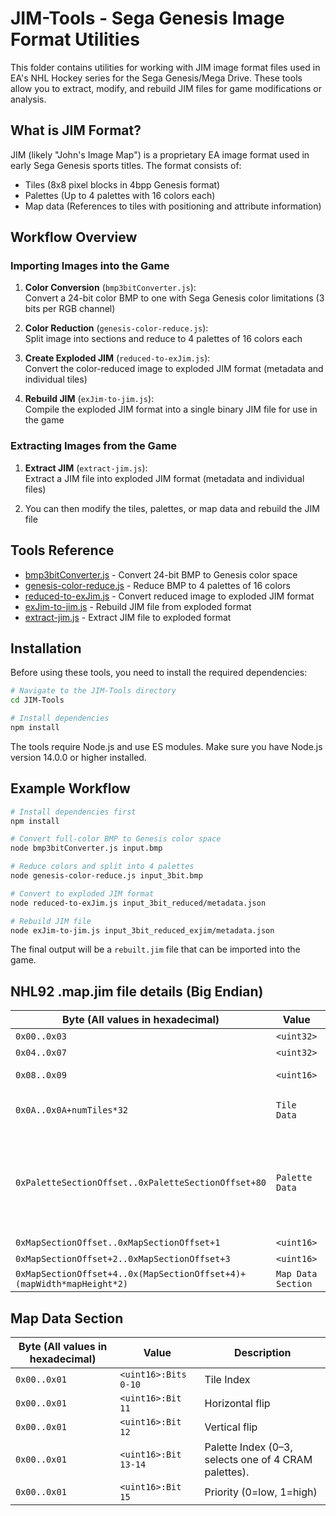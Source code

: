 # JIM-Tools - Sega Genesis Image Format Utilities

This folder contains utilities for working with JIM image format files used in EA's NHL Hockey series for the Sega Genesis/Mega Drive. These tools allow you to extract, modify, and rebuild JIM files for game modifications or analysis.

## What is JIM Format?

JIM (likely "John's Image Map") is a proprietary EA image format used in early Sega Genesis sports titles. The format consists of:

- Tiles (8x8 pixel blocks in 4bpp Genesis format)
- Palettes (Up to 4 palettes with 16 colors each)
- Map data (References to tiles with positioning and attribute information)

## Workflow Overview

### Importing Images into the Game

1. **Color Conversion** (`bmp3bitConverter.js`):  
   Convert a 24-bit color BMP to one with Sega Genesis color limitations (3 bits per RGB channel)

2. **Color Reduction** (`genesis-color-reduce.js`):  
   Split image into sections and reduce to 4 palettes of 16 colors each

3. **Create Exploded JIM** (`reduced-to-exJim.js`):  
   Convert the color-reduced image to exploded JIM format (metadata and individual tiles)

4. **Rebuild JIM** (`exJim-to-jim.js`):  
   Compile the exploded JIM format into a single binary JIM file for use in the game

### Extracting Images from the Game

1. **Extract JIM** (`extract-jim.js`):  
   Extract a JIM file into exploded JIM format (metadata and individual files)

2. You can then modify the tiles, palettes, or map data and rebuild the JIM file

## Tools Reference

- [bmp3bitConverter.js](./bmp3bitConverter.md) - Convert 24-bit BMP to Genesis color space
- [genesis-color-reduce.js](./genesis-color-reduce.md) - Reduce BMP to 4 palettes of 16 colors
- [reduced-to-exJim.js](./reduced-to-exJim.md) - Convert reduced image to exploded JIM format
- [exJim-to-jim.js](./exJim-to-jim.md) - Rebuild JIM file from exploded format
- [extract-jim.js](./extract-jim.md) - Extract JIM file to exploded format

## Installation

Before using these tools, you need to install the required dependencies:

```bash
# Navigate to the JIM-Tools directory
cd JIM-Tools

# Install dependencies
npm install
```

The tools require Node.js and use ES modules. Make sure you have Node.js version 14.0.0 or higher installed.

## Example Workflow

```bash
# Install dependencies first
npm install

# Convert full-color BMP to Genesis color space
node bmp3bitConverter.js input.bmp

# Reduce colors and split into 4 palettes
node genesis-color-reduce.js input_3bit.bmp

# Convert to exploded JIM format
node reduced-to-exJim.js input_3bit_reduced/metadata.json

# Rebuild JIM file
node exJim-to-jim.js input_3bit_reduced_exjim/metadata.json
```

The final output will be a `rebuilt.jim` file that can be imported into the game.

## NHL92 .map.jim file details (Big Endian)
| Byte (All values in hexadecimal)              | Value         | Description |
| --------                                      | -------       | -------     |
| `0x00..0x03`                                  | `<uint32>`    | Palette Section Offset |
| `0x04..0x07`                                  | `<uint32>`    | Map Section Offset |
| `0x08..0x09`                                  | `<uint16>`    | Number of Tiles/Stamps |
| `0x0A..0x0A+numTiles*32`                      | `Tile Data`   | Raw 8x8 tile data, 4 bits per pixel, 32 bytes per tile. |
| `0xPaletteSectionOffset..0xPaletteSectionOffset+80`| `Palette Data`| 128 bytes of Palette Data. 4 palettes of 16 colors. Each color is 2 bytes in Genesis format (0000BBB0GGG0RRR0, where BBB=Blue bits, GGG=Green bits, RRR=Red bits). |
| `0xMapSectionOffset..0xMapSectionOffset+1`  | `<uint16>`    | Map Width |
| `0xMapSectionOffset+2..0xMapSectionOffset+3`| `<uint16>`    | Map Height |
| `0xMapSectionOffset+4..0x(MapSectionOffset+4)+(mapWidth*mapHeight*2)`| `Map Data Section`    | Map Data |

## Map Data Section
| Byte (All values in hexadecimal)              | Value         | Description |
| --------                                      | -------       | -------     |
| `0x00..0x01`  | `<uint16>:Bits 0-10` | Tile Index |
| `0x00..0x01`  | `<uint16>:Bit 11`    | Horizontal flip |
| `0x00..0x01`  | `<uint16>:Bit 12`    | Vertical flip |
| `0x00..0x01`  | `<uint16>:Bit 13-14` | Palette Index (0–3, selects one of 4 CRAM palettes). |
| `0x00..0x01`  | `<uint16>:Bit 15` | Priority (0=low, 1=high) |

